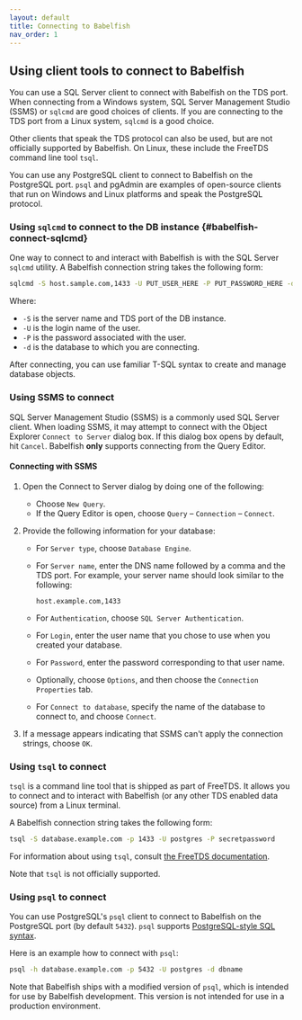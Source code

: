 ```yaml
---
layout: default
title: Connecting to Babelfish
nav_order: 1
---
```


## Using client tools to connect to Babelfish

You can use a SQL Server client to connect with Babelfish on the TDS port.
When connecting from a Windows system, SQL Server Management Studio (SSMS) or
`sqlcmd` are good choices of clients.  If you are connecting to the TDS port
from a Linux system, `sqlcmd` is a good choice.

Other clients that speak the TDS protocol can also be used, but are not
officially supported by Babelfish.  On Linux, these include the FreeTDS command
line tool `tsql`.

You can use any PostgreSQL client to connect to Babelfish on the PostgreSQL
port.  `psql` and pgAdmin are examples of open-source clients that run on
Windows and Linux platforms and speak the PostgreSQL protocol.


### Using `sqlcmd` to connect to the DB instance {#babelfish-connect-sqlcmd}

One way to connect to and interact with Babelfish is with the SQL Server `sqlcmd` utility. A Babelfish 
connection string takes the following form:

```bash
sqlcmd -S host.sample.com,1433 -U PUT_USER_HERE -P PUT_PASSWORD_HERE -d PUT_DBNAME_HERE
```

Where:

- `-S` is the server name and TDS port of the DB instance.
- `-U` is the login name of the user.
- `-P` is the password associated with the user.
- `-d` is the database to which you are connecting.

After connecting, you can use familiar T-SQL syntax to create and manage database objects.

### Using SSMS to connect

SQL Server Management Studio (SSMS) is a commonly used SQL Server client. When loading SSMS, it 
may attempt to connect with the Object Explorer `Connect to Server` dialog box. If this dialog 
box opens by default, hit `Cancel`. Babelfish **only** supports connecting from the Query Editor.

#### Connecting with SSMS

1. Open the Connect to Server dialog by doing one of the following:

   - Choose `New Query`.
   - If the Query Editor is open, choose `Query` &ndash;
     `Connection` &ndash; `Connect`.

2. Provide the following information for your database:

   - For `Server type`, choose `Database Engine`.

   - For `Server name`, enter the DNS name followed by a comma and the TDS port. For example, your server
     name should look similar to the following:

     ```none
     host.example.com,1433
     ```

   - For `Authentication`, choose `SQL Server Authentication`.

   - For `Login`, enter the user name that you chose to use when you
     created your database.

   - For `Password`, enter the password corresponding to that user name.

   - Optionally, choose `Options`, and then choose the
     `Connection Properties` tab.

   - For `Connect to database`, specify the name of the database
     to connect to, and choose `Connect`.

3. If a message appears indicating that SSMS can't apply the connection
   strings, choose `OK`.


### Using `tsql` to connect

`tsql` is a command line tool that is shipped as part of FreeTDS. It allows you
to connect and to interact with Babelfish (or any other TDS enabled data source)
from a Linux terminal.

A Babelfish connection string takes the following form:

```bash
tsql -S database.example.com -p 1433 -U postgres -P secretpassword
```

For information about using `tsql`, consult [the FreeTDS documentation](https://www.freetds.org/userguide/).

Note that `tsql` is not officially supported.


### Using `psql` to connect

You can use PostgreSQL's `psql` client to connect to Babelfish on the PostgreSQL port (by default `5432`). 
`psql` supports [PostgreSQL-style SQL syntax](https://www.postgresql.org/docs/current/sql-commands.html).

Here is an example how to connect with `psql`:

```bash
psql -h database.example.com -p 5432 -U postgres -d dbname
```

Note that Babelfish ships with a modified version of `psql`, which is intended
for use by Babelfish development.  This version is not intended for use in a production
environment.
